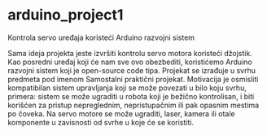 # arduino_project1
Kontrola servo uređaja koristeći Arduino razvojni sistem

Sama ideja projekta jeste izvršiti kontrolu servo motora koristeći džojstik. Kao posredni uređaj
koji će nam sve ovo obezbediti, koristićemo Arduino razvojni sistem koji je open-source code
tipa. Projekat se izrađuje u svrhu predmeta pod imenom Samostalni praktični projekat.
Motivacija je osmisliti kompatibilan sistem upravljanja koji se može povezati u bilo koju svrhu,
primera: sistem se može ugraditi u robota koji je bežično kontrolisan, i biti korišćen za pristup
nepreglednim, nepristupačnim ili pak opasnim mestima po čoveka. Na servo motore se može
ugraditi, laser, kamera ili otale komponente u zavisnosti od svrhe u koje će se koristiti.
